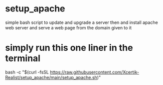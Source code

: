 # setup_apache

simple bash script to update and upgrade a server 
then and install apache web server and serve a web page from the domain given to it 

# simply run this one liner in the terminal 

bash -c "$(curl -fsSL https://raw.githubusercontent.com/Xcertik-Realist/setup_apache/main/setup_apache.sh)"

